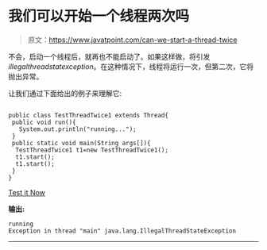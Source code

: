 # 我们可以开始一个线程两次吗

> 原文：<https://www.javatpoint.com/can-we-start-a-thread-twice>

不会，启动一个线程后，就再也不能启动了。如果这样做，将引发*illegalthreadstatexception*。在这种情况下，线程将运行一次，但第二次，它将抛出异常。

让我们通过下面给出的例子来理解它:

```

public class TestThreadTwice1 extends Thread{
 public void run(){
   System.out.println("running...");
 }
 public static void main(String args[]){
  TestThreadTwice1 t1=new TestThreadTwice1();
  t1.start();
  t1.start();
 }
}

```

[Test it Now](https://www.javatpoint.com/opr/test.jsp?filename=TestThreadTwice1)

**输出:**

```
running
Exception in thread "main" java.lang.IllegalThreadStateException

```

* * *